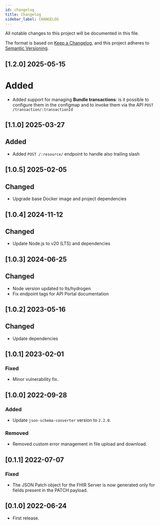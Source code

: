 ```yaml
---
id: changelog
title: Changelog
sidebar_label: CHANGELOG
---
```


<!--
WARNING: this file was automatically generated by Mia-Platform Doc Aggregator.
DO NOT MODIFY IT BY HAND.
Instead, modify the source file and run the aggregator to regenerate this file.
-->

All notable changes to this project will be documented in this file.

The format is based on [Keep a Changelog](https://keepachangelog.com/en/1.0.0/),
and this project adheres to [Semantic Versioning](https://semver.org/spec/v2.0.0.html).

## [1.2.0] 2025-05-15

# Added

- Added support for managing **Bundle transactions**: is it possible to configure them in the configmap and to invoke them via the API `POST /transaction/:transactionId`

## [1.1.0] 2025-03-27

## Added

- Added `POST /:resource/` endpoint to handle also trailing slash

## [1.0.5] 2025-02-05

## Changed

- Upgrade base Docker image and project dependencies

## [1.0.4] 2024-11-12

## Changed

- Update Node.js to v20 (LTS) and dependencies

## [1.0.3] 2024-06-25

## Changed

- Node version updated to lts/hydrogen
- Fix endpoint tags for API Portal documentation

## [1.0.2] 2023-05-16

## Changed

- Update dependencies

## [1.0.1] 2023-02-01

### Fixed

- Minor vulnerability fix.

## [1.0.0] 2022-09-28

### Added

- Update `json-schema-converter` version to `2.2.0`.

### Removed

- Removed custom error management in file upload and download.

## [0.1.1] 2022-07-07

### Fixed

- The JSON Patch object for the FHIR Server is now generated only for fields present in the PATCH payload.

## [0.1.0] 2022-06-24

- First release.
